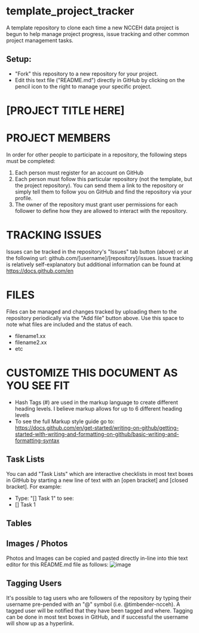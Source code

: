 # template_project_tracker
A template repository to clone each time a new NCCEH data project is begun to help manage project progress, issue tracking and other common project management tasks. 
## Setup: 
* "Fork" this repository to a new repository for your project. 
* Edit this text file ("README.md") directly in GitHub by clicking on the pencil icon to the right to manage your specific project.  
 
# [PROJECT TITLE HERE]

# PROJECT MEMBERS
In order for other people to participate in a repository, the following steps must be completed: 
1. Each person must register for an account on GitHub
2. Each person must follow this particular repository (not the template, but the project repository).  You can send them a link to the repository or simply tell them to follow you on GitHub and find the repository via your profile.
3. The owner of the repository must grant user permissions for each follower to define how they are allowed to interact with the repository.  

# TRACKING ISSUES
Issues can be tracked in the repository's "Issues" tab button (above) or at the following url: github.com/[username]/[repository]/issues.  Issue tracking is relatively self-explanatory but additional information can be found at https://docs.github.com/en

# FILES
Files can be managed and changes tracked by uploading them to the repository periodically via the "Add file" button above.  Use this space to note what files are included and the status of each. 
* filename1.xx
* filename2.xx
* etc

# CUSTOMIZE THIS DOCUMENT AS YOU SEE FIT
* Hash Tags (#) are used in the markup language to create different heading levels. I believe markup allows for up to 6 different heading levels
* To see the full Markup style guide go to: https://docs.github.com/en/get-started/writing-on-github/getting-started-with-writing-and-formatting-on-github/basic-writing-and-formatting-syntax
## Task Lists
You can add "Task Lists" which are interactive checklists in most text boxes in GitHub by starting a new line of text with an [open bracket] and [closed bracket].  For example: 
* Type: "[] Task 1" to see:
* [] Task 1
  
## Tables
## Images / Photos
Photos and Images can be copied and pasted directly in-line into thie text editor for this README.md file as follows: ![image](https://github.com/timbender-ncceh/template_project_tracker/assets/105810134/16c6e1ed-2708-416c-a7d7-3e8ffdec9af6)
## Tagging Users
It's possible to tag users who are followers of the repository by typing their username pre-pended with an "@" symbol (i.e. @timbender-ncceh).  A tagged user will be notified that they have been tagged and where.  Tagging can be done in most text boxes in GitHub, and if successful the username will show up as a hyperlink. 






